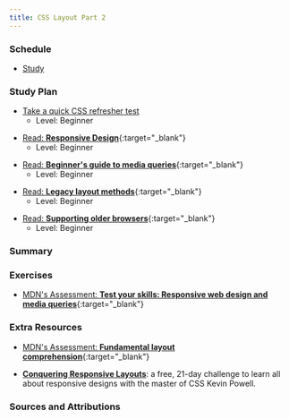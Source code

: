 ```yaml
---
title: CSS Layout Part 2
---
```


### Schedule

  - [Study](#study-plan-3)

### Study Plan

  - [Take a quick CSS refresher test](exercises/day04/quick-CSS-refresher/index.md)
    - Level: Beginner

  <!-- SGEN:META:PROGRESS:task=Read 'Responsive Design' -->
  - [Read: **Responsive Design**](https://developer.mozilla.org/en-US/docs/Learn/CSS/CSS_layout/Responsive_Design){:target="_blank"}
    - Level: Beginner
  
  <!-- SGEN:META:PROGRESS:task=Read 'Beginner's guide to media queries' -->
  - [Read: **Beginner's guide to media queries**](https://developer.mozilla.org/en-US/docs/Learn/CSS/CSS_layout/Media_queries){:target="_blank"}
    - Level: Beginner

  <!-- SGEN:META:PROGRESS:task=Read 'Legacy layout methods' -->
  - [Read: **Legacy layout methods**](https://developer.mozilla.org/en-US/docs/Learn/CSS/CSS_layout/Legacy_Layout_Methods){:target="_blank"}
    - Level: Beginner

  <!-- SGEN:META:PROGRESS:task=Read 'Supporting older browsers' -->
  - [Read: **Supporting older browsers**](https://developer.mozilla.org/en-US/docs/Learn/CSS/CSS_layout/Supporting_Older_Browsers){:target="_blank"}
    - Level: Beginner

### Summary

### Exercises

  <!-- SGEN:META:PROGRESS:task=Complete 'Test your skills: Responsive web design and media queries'|user_folder=rwd_skills -->
  <!-- SGEN:META:TESTS:name=Test Exercise: 'Test your skills: Responsive web design and media queries'|type=exist|user_folder=rwd_skills|files=rwd-download.html -->
  - [MDN's Assessment: **Test your skills: Responsive web design and media queries**](https://developer.mozilla.org/en-US/docs/Learn/CSS/CSS_layout/rwd_skills){:target="_blank"}
  
### Extra Resources

  <!-- SGEN:META:PROGRESS:task=EXTRAS: Complete the exercise 'Fundamental layout comprehension'|user_folder=fundamental_layout_comprehension -->
  <!-- SGEN:META:TESTS:name=Test Exercise: 'Fundamental layout comprehension'|type=exist|user_folder=fundamental_layout_comprehension|files=index.html,styles.css,images/balloon-sq1.jpg,images/balloon-sq2.jpg,images/balloon-sq3.jpg,images/balloon-sq4.jpg,images/balloon-sq5.jpg,images/balloon-sq6.jpg, -->
  - [MDN's Assessment: **Fundamental layout comprehension**](https://developer.mozilla.org/en-US/docs/Learn/CSS/CSS_layout/Fundamental_Layout_Comprehension){:target="_blank"}

  - [**Conquering Responsive Layouts**](https://courses.kevinpowell.co/conquering-responsive-layouts): a free, 21-day challenge to learn all about responsive designs with the master of CSS Kevin Powell.

### Sources and Attributions

